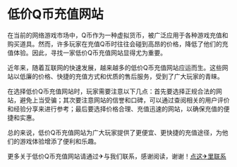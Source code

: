 # 低价Q币充值网站

在当前的网络游戏市场中，Q币作为一种虚拟货币，被广泛应用于各种游戏充值和购买道具。然而，许多玩家在充值Q币时往往会碰到高昂的价格，降低了他们的充值体验。因此，寻找一家低价Q币充值网站显得尤为重要。

近年来，随着互联网的快速发展，越来越多的低价Q币充值网站应运而生。这些网站以低廉的价格、快捷的充值方式和优质的售后服务，受到了广大玩家的青睐。

在选择低价Q币充值网站时，玩家需要注意以下几点：首先要选择正规合法的网站，避免上当受骗；其次要注意网站的信誉和口碑，可以通过查阅相关的用户评价和经验分享来进行参考；最后要选择价格合理、充值迅速的网站，以确保充值的便捷和实惠。

总的来说，低价Q币充值网站为广大玩家提供了更便宜、更快捷的充值途径，为他们的游戏体验增添了便利和乐趣。

更多关于低价Q币充值网站请通过✈与我们联系，感谢阅读，谢谢！[点这✈里联系](https://gg.k02.cc)